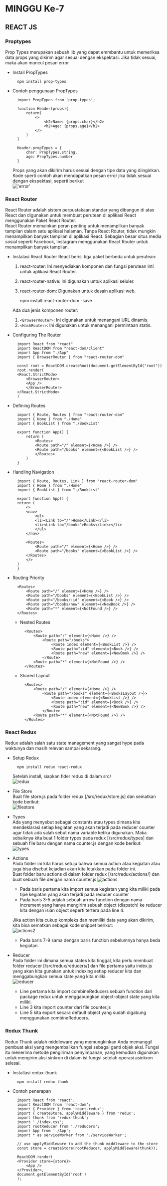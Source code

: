 # MINGGU Ke-7

## REACT JS

### Proptypes
Prop Types merupakan sebuah lib yang dapat emmbantu untuk memeriksa data props yang dikirim agar sesuai dengan ekspektasi. Jika tidak sesuai, maka akan muncul pesan error
- Install PropTypes
  
        npm install prop-types
- Contoh penggunaan PropTypes
  
        import PropTypes from 'prop-types';

        function Header(props){
            return(
                <>
                    <h2>Name: {props.char}</h2>
                    <h2>Age: {props.age}</h2>
                </>
            )
        }

        Header.propTypes = {
            char: PropTypes.string,
            age: PropTypes.number
        }

    Props yang akan dikirim harus sesuai dengan tipe data yang diinginkan.
    Kode sperti contoh akan mendapatkan pesan error jika tidak sesuai dengan ekspektasi, seperti berikut<br/>
    !['error'](error.png)

### React Router
React Router adalah sistem perpustakaan standar yang dibangun di atas React dan digunakan untuk membuat perutean di aplikasi React menggunakan Paket React Router. <br/>
React Router memainkan peran penting untuk menampilkan banyak tampilan dalam satu aplikasi halaman. Tanpa React Router, tidak mungkin menampilkan banyak tampilan di aplikasi React. Sebagian besar situs media sosial seperti Facebook, Instagram menggunakan React Router untuk menampilkan banyak tampilan.
- Instalasi React Router
  React berisi tiga paket berbeda untuk perutean:
  1. react-router: Ini menyediakan komponen dan fungsi perutean inti untuk aplikasi React Router.
  2. react-router-native: Ini digunakan untuk aplikasi seluler.
  3. react-router-dom: Digunakan untuk desain aplikasi web.

        
        npm install react-router-dom -save
    
    Ada dua jenis komponen router:
    1. ```<BrowserRouter>```: Ini digunakan untuk menangani URL dinamis.
    2. ```<HashRouter>```: Ini digunakan untuk menangani permintaan statis.

- Configuring The Router
  
        import React from "react"
        import ReactDOM from "react-dom/client"
        import App from "./App"
        import { BrowserRouter } from "react-router-dom"

        const root = ReactDOM.createRoot(document.getElementById("root"))
        root.render(
        <React.StrictMode>
            <BrowserRouter>
            <App />
            </BrowserRouter>
        </React.StrictMode>
        )

- Defining Routes
  
        import { Route, Routes } from "react-router-dom"
        import { Home } from "./Home"
        import { BookList } from "./BookList"

        export function App() {
            return (
                <Routes>
                <Route path="/" element={<Home />} />
                <Route path="/books" element={<BookList />} />
                </Routes>
            )
        }

- Handling Navigation 
  
        import { Route, Routes, Link } from "react-router-dom"
        import { Home } from "./Home"
        import { BookList } from "./BookList"

        export function App() {
        return (
            <>
            <nav>
                <ul>
                <li><Link to="/">Home</Link></li>
                <li><Link to="/books">Books</Link></li>
                </ul>
            </nav>

            <Routes>
                <Route path="/" element={<Home />} />
                <Route path="/books" element={<BookList />} />
            </Routes>
            </>
        )
        }

- Routing Priority
  
        <Routes>
            <Route path="/" element={<Home />} />
            <Route path="/books" element={<BookList />} />
            <Route path="/books/:id" element={<Book />} />
            <Route path="/books/new" element={<NewBook />} />
            <Route path="*" element={<NotFound />} />
        </Routes>
    
    - Nested Routes
      
            <Routes>
                <Route path="/" element={<Home />} />
                    <Route path="/books">
                        <Route index element={<BookList />} />
                        <Route path=":id" element={<Book />} />
                        <Route path="new" element={<NewBook />} />
                    </Route>
                <Route path="*" element={<NotFound />} />
            </Routes>
    
    - Shared Layout
      
            <Routes>
                <Route path="/" element={<Home />} />
                    <Route path="/books" element={<BooksLayout />}>
                        <Route index element={<BookList />} />
                        <Route path=":id" element={<Book />} />
                        <Route path="new" element={<NewBook />} />
                    </Route>
                <Route path="*" element={<NotFound />} />
            </Routes>

### React Redux
Redux adalah salah satu state management yang sangat hype pada waktunya dan masih relevan sampai sekarang.
- Setup Redux
  
        npm install redux react-redux
    
    Setelah install, siapkan flder redux di dalam src/<br/>
    ![redux](Setup%20Redux.png)
- File Store<br/>
  Buat file store.js pada folder redux [/src/redux/store.js] dan sematkan kode berikut:<br/>
  ![filestore](File%20Store.png)
- Types<br/>
  Ada yang menyebut sebagai constants atau types dimana kita mendeklarasi setiap kegiatan yang akan terjadi pada reducer counter agar tidak ada salah sebut nama variable ketika digunakan. Maka sebaiknya kita buat 1 folder types pada redux [/src/redux/types] dan sebuah file baru dengan nama counter.js dengan kode berikut:<br/>
  ![types](Types.png)
- Actions<br/>
  Pada folder ini kita harus setuju bahwa semua action atau kegiatan atau juga bisa disebut kejadian akan kita letakkan pada folder ini.<br/>
  Buat folder baru actions di dalam folder redux [/src/redux/actions/] dan buat sebuah file dengan nama counter.js
  ![actions](Actions.png)
  - Pada baris pertama kita import semua kegiatan yang kita miliki pada tipe kegiatan yang akan terjadi pada reducer counter
  - Pada baris 3-5 adalah sebuah arrow function dengan nama increment yang hanya mengirim sebuah object (dispatch) ke reducer kita dengan isian object seperti tertera pada line 4.

  Jika action kita cukup kompleks dan memiliki data yang akan dikirim, kita bisa sematkan sebagai kode snippet berikut:<br/>
  ![actions2](Actions2.png)
  - Pada baris 7-9 sama dengan baris function sebelumnya hanya beda kegiatan.

- Reducer<br/>
  Pada folder ini dimana semua states kita tinggal, kita perlu membuat folder reducer [/src/redux/reducers/] dan file pertama yaitu index.js yang akan kita gunakan untuk indexing setiap reducer kita dan menggabungkan semua state yang kita miliki.<br/>
  ![reducer](Reducer.png)
  - Line pertama kita import combineReducers sebuah function dari package redux untuk menggabungkan object-object state yang kita miliki.
  - Line 3 kita import counter dari file counter.js
  - Line 5 kita export secara default object yang sudah digabung menggunakan combineReducers.

### Redux Thunk
Redux Thunk adalah middleware yang memungkinkan Anda memanggil pembuat aksi yang mengembalikan fungsi sebagai ganti objek aksi. Fungsi itu menerima metode pengiriman penyimpanan, yang kemudian digunakan untuk mengirim aksi sinkron di dalam isi fungsi setelah operasi asinkron selesai.
- Installasi redux-thunk
  
        npm install redux-thunk
- Contoh penerapan
  
        import React from 'react';
        import ReactDOM from 'react-dom';
        import { Provider } from 'react-redux';
        import { createStore, applyMiddleware } from 'redux';
        import thunk from 'redux-thunk';
        import './index.css';
        import rootReducer from './reducers';
        import App from './App';
        import * as serviceWorker from './serviceWorker';

        // use applyMiddleware to add the thunk middleware to the store
        const store = createStore(rootReducer, applyMiddleware(thunk));

        ReactDOM.render(
        <Provider store={store}>
            <App />
        </Provider>,
        document.getElementById('root')
        );
